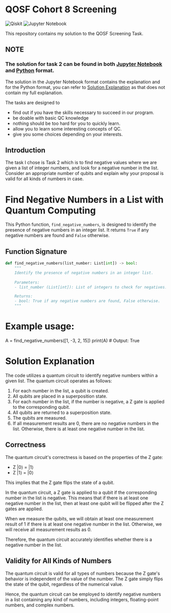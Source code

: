 # QOSF Cohort 8 Screening

![Qiskit](https://img.shields.io/badge/Qiskit-%236929C4.svg?style=for-the-badge&logo=Qiskit&logoColor=white)
![Jupyter Notebook](https://img.shields.io/badge/jupyter-%23FA0F00.svg?style=for-the-badge&logo=jupyter&logoColor=white)

This repository contains my solution to the QOSF Screening Task. 

## NOTE
### The solution for task 2 can be found in both [Jupyter Notebook](./Task2.ipynb) and [Python](./task2_sol.py) format. 
The solution in the Jupyter Notebook format contains the explanation and for the Python format, you can refer to [Solution Explanation](#solution) as that does not contain my full explanation.

The tasks are designed to
- find out if you have the skills necessary to succeed in our program.
- be doable with basic QC knowledge
- nothing should be too hard for you to quickly learn. 
- allow you to learn some interesting concepts of QC. 
- give you some choices depending on your interests.

## Introduction
The task I chose is Task 2 which is to find negative values where we are given a list of integer numbers, and look for a negative number in the list. Consider an appropriate number of qubits and explain why your proposal is valid for all kinds of numbers in case.

# Find Negative Numbers in a List with Quantum Computing

This Python function, `find_negative_numbers`, is designed to identify the presence of negative numbers in an integer list. It returns `True` if any negative numbers are found and `False` otherwise.

## Function Signature

```python
def find_negative_numbers(list_number: List[int]) -> bool:
    """
    Identify the presence of negative numbers in an integer list.
    
    Parameters:
    - list_number (List[int]): List of integers to check for negatives.

    Returns:
    - bool: True if any negative numbers are found, False otherwise.
    """

```

# Example usage:
A = find_negative_numbers([1, -3, 2, 15])
print(A)  # Output: True

<a name="solution"></a>
# Solution Explanation

The code utilizes a quantum circuit to identify negative numbers within a given list. The quantum circuit operates as follows:

1. For each number in the list, a qubit is created.
2. All qubits are placed in a superposition state.
3. For each number in the list, if the number is negative, a Z gate is applied to the corresponding qubit.
4. All qubits are returned to a superposition state.
5. The qubits are measured.
6. If all measurement results are 0, there are no negative numbers in the list. Otherwise, there is at least one negative number in the list.

## Correctness

The quantum circuit's correctness is based on the properties of the Z gate:

- Z |0⟩ = |1⟩
- Z |1⟩ = |0⟩

This implies that the Z gate flips the state of a qubit.

In the quantum circuit, a Z gate is applied to a qubit if the corresponding number in the list is negative. This means that if there is at least one negative number in the list, then at least one qubit will be flipped after the Z gates are applied.

When we measure the qubits, we will obtain at least one measurement result of 1 if there is at least one negative number in the list. Otherwise, we will receive all measurement results as 0.

Therefore, the quantum circuit accurately identifies whether there is a negative number in the list.

## Validity for All Kinds of Numbers

The quantum circuit is valid for all types of numbers because the Z gate's behavior is independent of the value of the number. The Z gate simply flips the state of the qubit, regardless of the numerical value.

Hence, the quantum circuit can be employed to identify negative numbers in a list containing any kind of numbers, including integers, floating-point numbers, and complex numbers.

